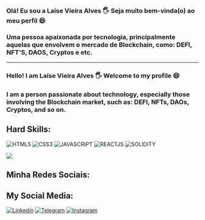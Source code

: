 ### Olá! Eu sou a Laíse Vieira Alves 🖐 Seja muito bem-vinda(o) ao meu perfil 😄 
 
### Uma pessoa apaixonada por tecnologia, principalmente aquelas que envolvem o mercado de Blockchain, como: DEFI, NFT'S, DAOS, Cryptos e etc. 
_______________________________________________________________________________________________________________________________________________
### Hello! I am Laíse Vieira Alves 🖐 Welcome to my profile 😄

### I am a person passionate about technology, especially those involving the Blockchain market, such as: DEFI, NFTs, DAOs, Cryptos, and so on.

## Hard Skills:

![HTML5](https://img.shields.io/badge/HTML5-E34F26?style=for-the-badge&logo=html5&logoColor=white) 
![CSS3](https://img.shields.io/badge/CSS3-1572B6?style=for-the-badge&logo=css3&logoColor=white) 
![JAVASCRIPT](https://img.shields.io/badge/JavaScript-323330?style=for-the-badge&logo=javascript&logoColor=F7DF1E) 
![REACTJS](https://img.shields.io/badge/-React.js-0D1117?style=for-the-badge&logo=react&labelColor=0D1117) 
![SOLIDITY](https://img.shields.io/badge/Ethereum-3C3C3D?style=for-the-badge&logo=Ethereum&logoColor=white)



<picture>
<source 
  srcset="https://github-readme-stats.vercel.app/api?username=laisevdev&show_icons=true&theme=aura"
  media="(prefers-color-scheme: dark)"
/>
<source
  srcset="https://github-readme-stats.vercel.app/api?username=anuraghazra&show_icons=true"
  media="(prefers-color-scheme: light), (prefers-color-scheme: no-preference)"
/>
<img src="https://github-readme-stats.vercel.app/api?username=anuraghazra&show_icons=true" />
</picture>

## Minha Redes Sociais:
## My Social Media:

[![Linkedin](https://img.shields.io/badge/LinkedIn-0077B5?style=for-the-badge&logo=linkedin&logoColor=white)](https://www.linkedin.com/in/laisevdev/)
[![Telegram](https://img.shields.io/badge/Telegram-2CA5E0?style=for-the-badge&logo=telegram&logoColor=white)](https://t.me/laisev)
[![Instagram](https://img.shields.io/badge/Instagram-E4405F?style=for-the-badge&logo=instagram&logoColor=white)](https://www.instagram.com/criptonoobr/)
